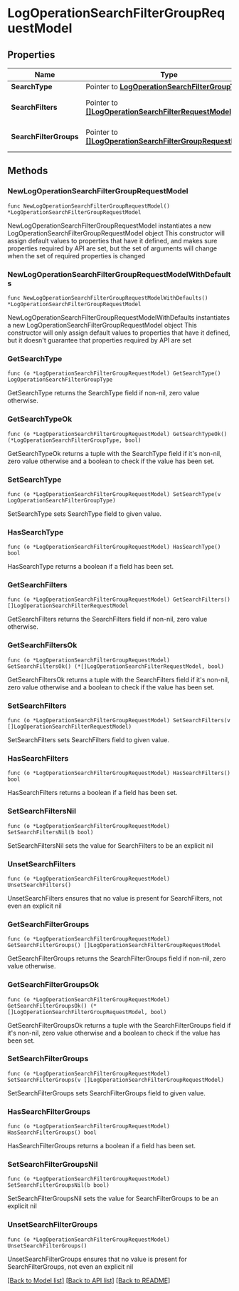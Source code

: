 # LogOperationSearchFilterGroupRequestModel

## Properties

Name | Type | Description | Notes
------------ | ------------- | ------------- | -------------
**SearchType** | Pointer to [**LogOperationSearchFilterGroupType**](LogOperationSearchFilterGroupType.md) |  | [optional] 
**SearchFilters** | Pointer to [**[]LogOperationSearchFilterRequestModel**](LogOperationSearchFilterRequestModel.md) | Advanced search filters. | [optional] 
**SearchFilterGroups** | Pointer to [**[]LogOperationSearchFilterGroupRequestModel**](LogOperationSearchFilterGroupRequestModel.md) | Advanced search filter groups. | [optional] 

## Methods

### NewLogOperationSearchFilterGroupRequestModel

`func NewLogOperationSearchFilterGroupRequestModel() *LogOperationSearchFilterGroupRequestModel`

NewLogOperationSearchFilterGroupRequestModel instantiates a new LogOperationSearchFilterGroupRequestModel object
This constructor will assign default values to properties that have it defined,
and makes sure properties required by API are set, but the set of arguments
will change when the set of required properties is changed

### NewLogOperationSearchFilterGroupRequestModelWithDefaults

`func NewLogOperationSearchFilterGroupRequestModelWithDefaults() *LogOperationSearchFilterGroupRequestModel`

NewLogOperationSearchFilterGroupRequestModelWithDefaults instantiates a new LogOperationSearchFilterGroupRequestModel object
This constructor will only assign default values to properties that have it defined,
but it doesn't guarantee that properties required by API are set

### GetSearchType

`func (o *LogOperationSearchFilterGroupRequestModel) GetSearchType() LogOperationSearchFilterGroupType`

GetSearchType returns the SearchType field if non-nil, zero value otherwise.

### GetSearchTypeOk

`func (o *LogOperationSearchFilterGroupRequestModel) GetSearchTypeOk() (*LogOperationSearchFilterGroupType, bool)`

GetSearchTypeOk returns a tuple with the SearchType field if it's non-nil, zero value otherwise
and a boolean to check if the value has been set.

### SetSearchType

`func (o *LogOperationSearchFilterGroupRequestModel) SetSearchType(v LogOperationSearchFilterGroupType)`

SetSearchType sets SearchType field to given value.

### HasSearchType

`func (o *LogOperationSearchFilterGroupRequestModel) HasSearchType() bool`

HasSearchType returns a boolean if a field has been set.

### GetSearchFilters

`func (o *LogOperationSearchFilterGroupRequestModel) GetSearchFilters() []LogOperationSearchFilterRequestModel`

GetSearchFilters returns the SearchFilters field if non-nil, zero value otherwise.

### GetSearchFiltersOk

`func (o *LogOperationSearchFilterGroupRequestModel) GetSearchFiltersOk() (*[]LogOperationSearchFilterRequestModel, bool)`

GetSearchFiltersOk returns a tuple with the SearchFilters field if it's non-nil, zero value otherwise
and a boolean to check if the value has been set.

### SetSearchFilters

`func (o *LogOperationSearchFilterGroupRequestModel) SetSearchFilters(v []LogOperationSearchFilterRequestModel)`

SetSearchFilters sets SearchFilters field to given value.

### HasSearchFilters

`func (o *LogOperationSearchFilterGroupRequestModel) HasSearchFilters() bool`

HasSearchFilters returns a boolean if a field has been set.

### SetSearchFiltersNil

`func (o *LogOperationSearchFilterGroupRequestModel) SetSearchFiltersNil(b bool)`

 SetSearchFiltersNil sets the value for SearchFilters to be an explicit nil

### UnsetSearchFilters
`func (o *LogOperationSearchFilterGroupRequestModel) UnsetSearchFilters()`

UnsetSearchFilters ensures that no value is present for SearchFilters, not even an explicit nil
### GetSearchFilterGroups

`func (o *LogOperationSearchFilterGroupRequestModel) GetSearchFilterGroups() []LogOperationSearchFilterGroupRequestModel`

GetSearchFilterGroups returns the SearchFilterGroups field if non-nil, zero value otherwise.

### GetSearchFilterGroupsOk

`func (o *LogOperationSearchFilterGroupRequestModel) GetSearchFilterGroupsOk() (*[]LogOperationSearchFilterGroupRequestModel, bool)`

GetSearchFilterGroupsOk returns a tuple with the SearchFilterGroups field if it's non-nil, zero value otherwise
and a boolean to check if the value has been set.

### SetSearchFilterGroups

`func (o *LogOperationSearchFilterGroupRequestModel) SetSearchFilterGroups(v []LogOperationSearchFilterGroupRequestModel)`

SetSearchFilterGroups sets SearchFilterGroups field to given value.

### HasSearchFilterGroups

`func (o *LogOperationSearchFilterGroupRequestModel) HasSearchFilterGroups() bool`

HasSearchFilterGroups returns a boolean if a field has been set.

### SetSearchFilterGroupsNil

`func (o *LogOperationSearchFilterGroupRequestModel) SetSearchFilterGroupsNil(b bool)`

 SetSearchFilterGroupsNil sets the value for SearchFilterGroups to be an explicit nil

### UnsetSearchFilterGroups
`func (o *LogOperationSearchFilterGroupRequestModel) UnsetSearchFilterGroups()`

UnsetSearchFilterGroups ensures that no value is present for SearchFilterGroups, not even an explicit nil

[[Back to Model list]](../README.md#documentation-for-models) [[Back to API list]](../README.md#documentation-for-api-endpoints) [[Back to README]](../README.md)


